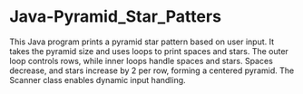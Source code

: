 # Java-Pyramid_Star_Patters
This Java program prints a pyramid star pattern based on user input. It takes the pyramid size and uses loops to print spaces and stars. The outer loop controls rows, while inner loops handle spaces and stars. Spaces decrease, and stars increase by 2 per row, forming a centered pyramid. The Scanner class enables dynamic input handling.
